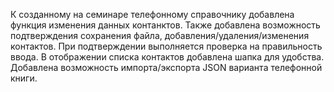 К созданному на семинаре телефонному справочнику добавлена функция изменения данных контанктов.
Также добавлена возможность подтверждения сохранения файла, добавления/удаления/изменения контактов.
При подтверждении выполняется проверка на правильность ввода.
В отображении списка контактов добавлена шапка для удобства.
Добавлена возможность импорта/экспорта JSON варианта телефонной книги.

